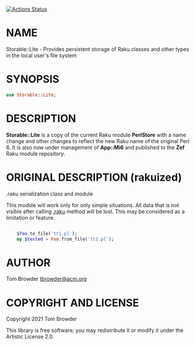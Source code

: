 [![Actions Status](https://github.com/tbrowder/Storable-Lite/workflows/test/badge.svg)](https://github.com/tbrowder/Storable-Lite/actions)

NAME
====

Storable::Lite - Provides persistent storage of Raku classes and other types in the local user's file system

SYNOPSIS
========

```raku
use Storable::Lite;
```

DESCRIPTION
===========

**Storable::Lite** is a copy of the current Raku module **PerlStore** with a name change and other changes to reflect the new Raku name of the original Perl 6. It is also now under management of **App::Mi6** and published to the **Zef** Raku module repository.

ORIGINAL DESCRIPTION (rakuized)
===============================

.raku serialization class and module

This module will work only for only simple situations. All data that is not visible after calling [.raku](http://doc.raku.org/routine/perl) method will be lost. This may be considered as a limitation or feature.

```raku my Bar $bar .= new(a=> 128); my Foo $foo .= new(u=> 'Gore', bar => $bar);

    $foo.to_file('tt1.pl');
    my $tested = Foo.from_file('tt1.pl');

```

AUTHOR
======

Tom Browder <tbrowder@acm.org>

COPYRIGHT AND LICENSE
=====================

Copyright 2021 Tom Browder

This library is free software; you may redistribute it or modify it under the Artistic License 2.0.

